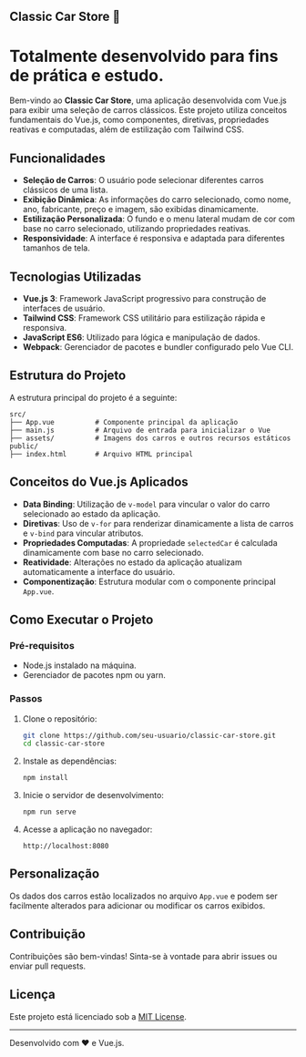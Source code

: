 ## Classic Car Store 🚗
# Totalmente desenvolvido para fins de prática e estudo.

Bem-vindo ao **Classic Car Store**, uma aplicação desenvolvida com Vue.js para exibir uma seleção de carros clássicos. Este projeto utiliza conceitos fundamentais do Vue.js, como componentes, diretivas, propriedades reativas e computadas, além de estilização com Tailwind CSS.

## Funcionalidades

- **Seleção de Carros**: O usuário pode selecionar diferentes carros clássicos de uma lista.
- **Exibição Dinâmica**: As informações do carro selecionado, como nome, ano, fabricante, preço e imagem, são exibidas dinamicamente.
- **Estilização Personalizada**: O fundo e o menu lateral mudam de cor com base no carro selecionado, utilizando propriedades reativas.
- **Responsividade**: A interface é responsiva e adaptada para diferentes tamanhos de tela.

## Tecnologias Utilizadas

- **Vue.js 3**: Framework JavaScript progressivo para construção de interfaces de usuário.
- **Tailwind CSS**: Framework CSS utilitário para estilização rápida e responsiva.
- **JavaScript ES6**: Utilizado para lógica e manipulação de dados.
- **Webpack**: Gerenciador de pacotes e bundler configurado pelo Vue CLI.

## Estrutura do Projeto

A estrutura principal do projeto é a seguinte:

```
src/
├── App.vue          # Componente principal da aplicação
├── main.js          # Arquivo de entrada para inicializar o Vue
├── assets/          # Imagens dos carros e outros recursos estáticos
public/
├── index.html       # Arquivo HTML principal
```

## Conceitos do Vue.js Aplicados

- **Data Binding**: Utilização de `v-model` para vincular o valor do carro selecionado ao estado da aplicação.
- **Diretivas**: Uso de `v-for` para renderizar dinamicamente a lista de carros e `v-bind` para vincular atributos.
- **Propriedades Computadas**: A propriedade `selectedCar` é calculada dinamicamente com base no carro selecionado.
- **Reatividade**: Alterações no estado da aplicação atualizam automaticamente a interface do usuário.
- **Componentização**: Estrutura modular com o componente principal `App.vue`.

## Como Executar o Projeto

### Pré-requisitos

- Node.js instalado na máquina.
- Gerenciador de pacotes npm ou yarn.

### Passos

1. Clone o repositório:
   ```bash
   git clone https://github.com/seu-usuario/classic-car-store.git
   cd classic-car-store
   ```

2. Instale as dependências:
   ```bash
   npm install
   ```

3. Inicie o servidor de desenvolvimento:
   ```bash
   npm run serve
   ```

4. Acesse a aplicação no navegador:
   ```
   http://localhost:8080
   ```

## Personalização

Os dados dos carros estão localizados no arquivo `App.vue` e podem ser facilmente alterados para adicionar ou modificar os carros exibidos.

## Contribuição

Contribuições são bem-vindas! Sinta-se à vontade para abrir issues ou enviar pull requests.

## Licença

Este projeto está licenciado sob a [MIT License](LICENSE).

---

Desenvolvido com ❤️ e Vue.js.
